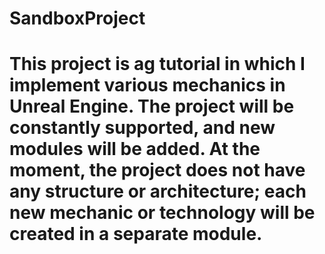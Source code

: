 # SandboxProject
# This project is ag tutorial in which I implement various mechanics in Unreal Engine. The project will be constantly supported, and new modules will be added. At the moment, the project does not have any structure or architecture; each new mechanic or technology will be created in a separate module.